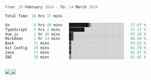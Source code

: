 
<!--START_SECTION:waka-->

```rust
From: 29 February 2024 - To: 14 March 2024

Total Time: 18 hrs 17 mins

Go           6 hrs 49 mins   █████████▒░░░░░░░░░░░░░░░   37.07 %
TypeScript   5 hrs 2 mins    ███████░░░░░░░░░░░░░░░░░░   27.37 %
Vue.js       1 hr 20 mins    █▓░░░░░░░░░░░░░░░░░░░░░░░   07.28 %
Markdown     1 hr 13 mins    █▓░░░░░░░░░░░░░░░░░░░░░░░   06.69 %
Bash         31 mins         ▓░░░░░░░░░░░░░░░░░░░░░░░░   02.82 %
Git Config   29 mins         ▓░░░░░░░░░░░░░░░░░░░░░░░░   02.70 %
Java         27 mins         ▓░░░░░░░░░░░░░░░░░░░░░░░░   02.47 %
INI          19 mins         ▒░░░░░░░░░░░░░░░░░░░░░░░░   01.81 %
```

<!--END_SECTION:waka-->


<div style="display: inline_block"><br>
  <a style="border-radius:10px;" href="https://www.linkedin.com/in/yan-fernandes-55a81a201/" target="_blank"><img src="https://img.shields.io/badge/LinkedIn-0077B5?style=for-the-badge&logo=linkedin&logoColor=white" target="_blank"</a> 
  <a style="border-radius:10px;" href = "mailto:yanfernandes404@gmail.com"><img src="https://img.shields.io/badge/-Gmail-%23333?style=for-the-badge&logo=gmail&logoColor=white" target="_blank"></a>
</div>
